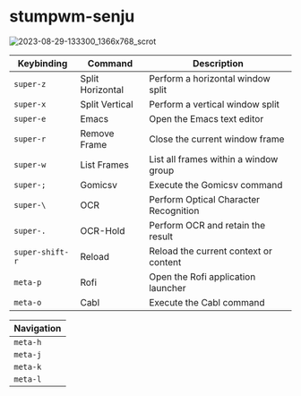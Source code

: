 # stumpwm-senju


![2023-08-29-133300_1366x768_scrot](https://github.com/KonstantinDjairo/stumpwm-senju/assets/53496273/b66a22f1-4ff6-4c67-9bad-063c42c2d2d8)



| Keybinding       | Command        | Description                              |
|------------------|----------------|------------------------------------------|
| `super-z`        | Split Horizontal | Perform a horizontal window split       |
| `super-x`        | Split Vertical   | Perform a vertical window split         |
| `super-e`        | Emacs          | Open the Emacs text editor              |
| `super-r`        | Remove Frame   | Close the current window frame          |
| `super-w`        | List Frames    | List all frames within a window group   |
| `super-;`        | Gomicsv        | Execute the Gomicsv command             |
| `super-\ `       | OCR            | Perform Optical Character Recognition   |
| `super-.`        | OCR-Hold       | Perform OCR and retain the result       |
| `super-shift-r`  | Reload         | Reload the current context or content   |
| `meta-p`         | Rofi           | Open the Rofi application launcher      |
| `meta-o`         | Cabl           | Execute the Cabl command                |


| Navigation | 
|------------|
| `meta-h`   | 
| `meta-j`   | 
| `meta-k`   | 
| `meta-l`   | 
